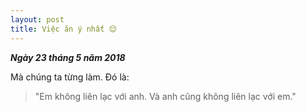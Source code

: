 ```yaml
--- 
layout: post
title: Việc ăn ý nhất 😌
---
```


_**Ngày 23 tháng 5 năm 2018**_

Mà chúng ta từng làm. Đó là:
> "Em không liên lạc với anh. Và anh cũng không liên lạc với em."
